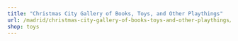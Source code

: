 ```yaml
---
title: "Christmas City Gallery of Books, Toys, and Other Playthings"
url: /madrid/christmas-city-gallery-of-books-toys-and-other-playthings/
shop: toys
---
```

